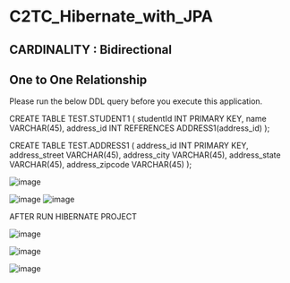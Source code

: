 # C2TC_Hibernate_with_JPA
## CARDINALITY : Bidirectional
## One to One Relationship 

Please run the below DDL query before you execute this application.

CREATE TABLE TEST.STUDENT1
(
studentId INT PRIMARY KEY,
name VARCHAR(45),
address_id INT REFERENCES
ADDRESS1(address_id)
);

CREATE TABLE TEST.ADDRESS1
(
address_id INT PRIMARY KEY,
address_street VARCHAR(45),
address_city VARCHAR(45),
address_state VARCHAR(45),
address_zipcode VARCHAR(45)
);

![image](https://user-images.githubusercontent.com/44496666/159131193-4223cacb-9ba1-4bcb-91cd-b987cd93e3ee.png)

![image](https://user-images.githubusercontent.com/44496666/159131214-1772c6f3-f69e-4fa6-ada9-5ce74a13bda8.png)
![image](https://user-images.githubusercontent.com/44496666/159131220-c7d6c4d0-c24d-4081-89ff-b2837b3d859f.png)

AFTER RUN HIBERNATE PROJECT

![image](https://user-images.githubusercontent.com/44496666/159131265-eae00f35-92de-4505-b7bc-f6a7007187f9.png)

![image](https://user-images.githubusercontent.com/44496666/159131278-8a7da495-ac76-4334-9243-91847b4fc12f.png)

![image](https://user-images.githubusercontent.com/44496666/159131290-868990ad-338e-47e9-a582-8637387b88f4.png)
